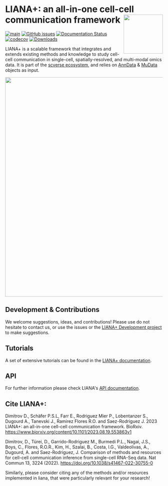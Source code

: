 # LIANA+: an all-in-one cell-cell communication framework <img src="https://raw.githubusercontent.com/saezlab/liana-py/dev/docs/source/_static/logo.png?raw=true" align="right" height="125">

<!-- badges: start -->
[![main](https://github.com/saezlab/liana-py/actions/workflows/main.yml/badge.svg)](https://github.com/saezlab/liana-py/actions)
[![GitHub issues](https://img.shields.io/github/issues/saezlab/liana-py.svg)](https://github.com/saezlab/liana-py/issues/)
[![Documentation Status](https://readthedocs.org/projects/liana-py/badge/?version=latest)](https://liana-py.readthedocs.io/en/latest/?badge=latest)
[![codecov](https://codecov.io/gh/saezlab/liana-py/branch/main/graph/badge.svg?token=TM0P29KKN5)](https://codecov.io/gh/saezlab/liana-py)
[![Downloads](https://static.pepy.tech/badge/liana)](https://pepy.tech/project/liana)
<!-- badges: end -->

LIANA+ is a scalable framework that integrates and extends existing methods and knowledge to study cell-cell communication in single-cell, spatially-resolved, and multi-modal omics data. It is part of the [scverse ecosystem](https://github.com/scverse), and relies on [AnnData](https://github.com/scverse/anndata) & [MuData](https://github.com/scverse/mudata) objects as input.

<img src="https://raw.githubusercontent.com/saezlab/liana-py/main/docs/source/_static/abstract.png" width="700" align="center">

## Development & Contributions

We welcome suggestions, ideas, and contributions! Please use do not hesitate to contact us, or use the issues or the [LIANA+ Development project](https://github.com/orgs/saezlab/projects/16) to make suggestions.

## Tutorials
A set of extensive tutorials can be found in the [LIANA+ documentation](https://liana-py.readthedocs.io/en/latest/).

## API
For further information please check LIANA's [API documentation](https://liana-py.readthedocs.io/en/latest/api.html).


## Cite LIANA+:

Dimitrov D., Schäfer P.S.L, Farr E., Rodriguez Mier P., Lobentanzer S., Dugourd A., Tanevski J., Ramirez Flores R.O. and Saez-Rodriguez J. 2023 LIANA+: an all-in-one cell-cell communication framework. BioRxiv. https://www.biorxiv.org/content/10.1101/2023.08.19.553863v1

Dimitrov, D., Türei, D., Garrido-Rodriguez M., Burmedi P.L., Nagai, J.S., Boys, C., Flores, R.O.R., Kim, H., Szalai, B., Costa, I.G., Valdeolivas, A., Dugourd, A. and Saez-Rodriguez, J. Comparison of methods and resources for cell-cell communication inference from single-cell RNA-Seq data. Nat Commun 13, 3224 (2022). https://doi.org/10.1038/s41467-022-30755-0

Similarly, please consider citing any of the methods and/or resources implemented in liana, that were particularly relevant for your research!
